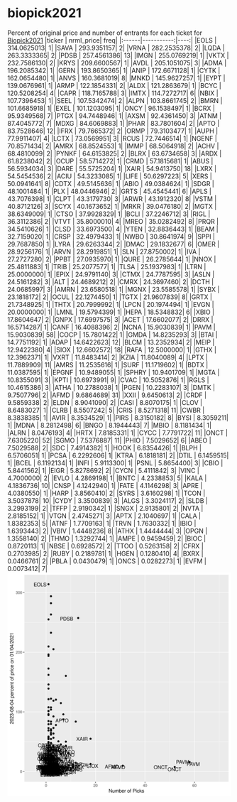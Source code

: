# biopick2021
Percent of original price and number of entrants for each ticket for [Biopick2021](https://twitter.com/hashtag/Biopick2021)
|ticker |  nrml_price| freq|
|:------|-----------:|----:|
|EOLS   | 314.0625013|    1|
|SAVA   | 293.9351157|    2|
|VRNA   | 282.2535378|    2|
|LQDA   | 263.3333365|    2|
|PDSB   | 257.4561386|   13|
|IMGN   | 255.0769219|    1|
|VKTX   | 232.7586130|    2|
|KRYS   | 209.6600567|    1|
|AVDL   | 205.1051075|    3|
|ADMA   | 196.2085342|    1|
|GERN   | 193.8650365|    1|
|ANIP   | 172.6671128|    1|
|CYTK   | 162.0654480|    1|
|ANVS   | 160.3681019|    8|
|MNKD   | 145.9627257|    1|
|EYPT   | 139.0676961|    1|
|ARMP   | 122.1854331|    2|
|ALDX   | 121.2863679|    1|
|BCYC   | 120.5208254|    4|
|CAPR   | 118.7165788|    3|
|IMTX   | 114.7272717|    6|
|NBIX   | 107.7396453|    1|
|SEEL   | 107.5342474|    2|
|ALPN   | 103.8661745|    2|
|BMRN   | 101.6685918|    1|
|EXEL   | 101.1203095|    1|
|ONCY   |  96.1538497|    1|
|BCRX   |  95.9349568|    7|
|PTGX   |  94.7448946|    1|
|AXSM   |  92.4361450|    3|
|ATNM   |  87.4045772|    7|
|MDXG   |  84.6069883|    1|
|PHAR   |  83.7801604|    2|
|APTO   |  83.7528646|   12|
|IFRX   |  79.7665372|    2|
|ORMP   |  79.3103477|    1|
|AUPH   |  77.9911407|    4|
|LCTX   |  73.0569951|    3|
|RCUS   |  72.7446514|    1|
|NGENF  |  70.8571434|    2|
|AMRX   |  68.8524553|    1|
|IMMP   |  68.5064918|    2|
|ACHV   |  68.4810099|    2|
|PYNKF  |  64.6153825|    2|
|BLRX   |  63.6734658|    3|
|ARDX   |  61.8238042|    2|
|OCUP   |  58.5714272|    1|
|CRMD   |  57.1815681|    1|
|ABUS   |  56.5934034|    3|
|DARE   |  55.5725204|    1|
|XAIR   |  54.9413750|   18|
|LXRX   |  54.5454536|    2|
|ACIU   |  54.3233085|    1|
|LIFE   |  50.6297223|    5|
|XERS   |  50.0941641|    8|
|CDTX   |  49.5145636|    1|
|ABIO   |  49.0384624|    1|
|SDGR   |  48.1001484|    1|
|PLX    |  48.0446946|    2|
|GRTS   |  45.4545441|    6|
|APLS   |  43.7076398|    1|
|CLPT   |  43.3179730|    3|
|ARWR   |  43.1912320|    8|
|VSTM   |  40.8712126|    3|
|SCYX   |  40.1673652|    1|
|MRKR   |  39.0476180|    2|
|MGTX   |  38.6349009|    1|
|CTSO   |  37.9928329|    1|
|BCLI   |  37.2246712|    3|
|RIGL   |  36.3112386|    2|
|VTVT   |  35.8000010|    4|
|MREO   |  35.0282492|    8|
|PRQR   |  34.5410626|    1|
|CLSD   |  33.6973500|    4|
|YTEN   |  32.8836443|    1|
|BEAM   |  32.7159020|    1|
|CRSP   |  32.4979433|    1|
|NWBO   |  30.8641974|    9|
|SPPI   |  29.7687850|    1|
|LYRA   |  29.6263344|    2|
|DMAC   |  29.1832677|    6|
|OMER   |  28.9256176|    1|
|ARVN   |  28.2919851|    1|
|SLN    |  27.8750002|    1|
|IVA    |  27.2727280|    2|
|PPBT   |  27.0935970|    1|
|QURE   |  26.2785644|    1|
|NNOX   |  25.4811883|    1|
|TRIB   |  25.2077577|    1|
|TLSA   |  25.1937983|    1|
|LTRN   |  25.0000000|    1|
|EPIX   |  24.9791140|    3|
|CTMX   |  24.7787595|    3|
|ASLN   |  24.5161282|    3|
|ALT    |  24.4689212|    2|
|CMRX   |  24.3697460|    2|
|DCTH   |  24.0685997|    3|
|AMRN   |  23.6580518|    1|
|MGNX   |  23.5585578|    1|
|SYBX   |  23.1818172|    2|
|OCUL   |  22.1274450|    1|
|TGTX   |  21.9607839|    8|
|GRTX   |  21.7348925|    1|
|THTX   |  20.7999992|    1|
|LPCN   |  20.1974494|    1|
|EVGN   |  20.0000000|    1|
|LMNL   |  19.5794399|    1|
|HEPA   |  18.5348832|    6|
|XBIO   |  17.8604647|    2|
|GNPX   |  17.6997575|    3|
|ACET   |  17.6602077|    2|
|DRRX   |  16.5714287|    1|
|CANF   |  16.4088396|    2|
|NCNA   |  15.9030839|    1|
|PAVM   |  15.9030839|   58|
|COCP   |  15.7801422|    1|
|GMDA   |  14.8235293|    3|
|BTAI   |  14.7751192|    1|
|ADAP   |  14.6422623|   12|
|BLCM   |  13.2352934|    2|
|MEIP   |  12.9422380|    4|
|SIOX   |  12.6602572|   18|
|RAFA   |  12.5000000|    1|
|GTHX   |  12.3962371|    1|
|VXRT   |  11.8483414|    2|
|KZIA   |  11.8040089|    4|
|LPTX   |  11.7889909|   11|
|AMRS   |  11.2535616|    1|
|SURF   |  11.1719602|    1|
|BDTX   |  11.0387595|    1|
|EPGNF  |  10.9489055|    1|
|SPHRY  |  10.9401709|    1|
|MGTA   |  10.8355091|    3|
|KPTI   |  10.6973991|    9|
|CVAC   |  10.5052876|    1|
|RGLS   |  10.4615386|    3|
|ATHA   |  10.2788038|    1|
|PGEN   |  10.2283107|    3|
|DMTK   |   9.7507796|    2|
|AFMD   |   9.6864689|   31|
|XXII   |   9.6450613|    2|
|CRDF   |   9.5859338|    2|
|ELDN   |   8.9041090|    2|
|CASI   |   8.8070175|    1|
|CLOV   |   8.6483027|    1|
|CLRB   |   8.5507242|    5|
|CRIS   |   8.5271318|   11|
|CWBR   |   8.3838385|    1|
|AVIR   |   8.3534529|    1|
|PIRS   |   8.3150182|    8|
|BYSI   |   8.3059211|    1|
|MDNA   |   8.2812498|    6|
|BNGO   |   8.1944443|    7|
|MBIO   |   8.1181434|    1|
|ALRN   |   8.0476193|    4|
|HRTX   |   7.8185331|    1|
|CYCC   |   7.7791722|   11|
|ONCT   |   7.6305220|   52|
|SGMO   |   7.5376887|   11|
|PHIO   |   7.5029652|    6|
|ABEO   |   7.5029588|    2|
|SDC    |   7.4914382|    1|
|HOOK   |   6.8354426|    1|
|BLPH   |   6.5706051|    1|
|PCSA   |   6.2292606|    1|
|KTRA   |   6.1818181|    2|
|DTIL   |   6.1459515|    1|
|BCEL   |   6.1192134|    1|
|INFI   |   5.9113300|    1|
|PSNL   |   5.8654400|    3|
|CBIO   |   5.8441562|    1|
|EIGR   |   5.8278692|    2|
|CYCN   |   5.4111842|    3|
|VINC   |   4.7000000|    2|
|EVLO   |   4.2869198|    1|
|BNTC   |   4.2338853|    5|
|KALA   |   4.1836736|   10|
|CNSP   |   4.1242940|    1|
|FATE   |   4.1146298|    3|
|APRE   |   4.0380550|    1|
|HARP   |   3.8560410|    2|
|SYRS   |   3.6160298|    1|
|TCON   |   3.5037878|   10|
|CYDY   |   3.3500839|    3|
|ALGS   |   3.3024117|    2|
|SLDB   |   3.2993199|    2|
|TFFP   |   2.9190342|    1|
|SNGX   |   2.9135801|    2|
|NVTA   |   2.8185152|    1|
|VTGN   |   2.4745271|    3|
|APTX   |   2.1040697|    1|
|CALA   |   1.8382353|    5|
|ATNF   |   1.7709163|    1|
|TRVN   |   1.7630332|    1|
|IBIO   |   1.6393443|    2|
|VBIV   |   1.4448236|    8|
|ATHX   |   1.4444444|    3|
|OPGN   |   1.3558140|    2|
|THMO   |   1.3292744|    1|
|AMPE   |   0.9459459|    2|
|BIOC   |   0.8720113|    1|
|NBSE   |   0.6928572|    2|
|TTOO   |   0.5263158|    2|
|CFRX   |   0.2703985|    2|
|RUBY   |   0.2189781|    1|
|HGEN   |   0.1280410|    4|
|BXRX   |   0.0466761|    2|
|PBLA   |   0.0430479|    1|
|ONCS   |   0.0282273|    1|
|EVFM   |   0.0073412|    7|
![retvspicks](biopicks.png?raw=true)
